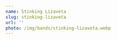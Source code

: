 ```yaml
---
name: Stinking Lizaveta
slug: stinking-lizaveta
url: ''
photo: /img/bands/stinking-lizaveta.webp
---
```

